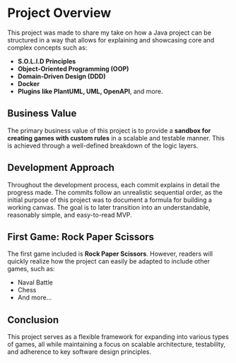 # Project Overview

This project was made to share my take on how a Java project can be structured in a way that allows for explaining and showcasing core and complex concepts such as:

- **S.O.L.I.D Principles**
- **Object-Oriented Programming (OOP)**
- **Domain-Driven Design (DDD)**
- **Docker**
- **Plugins like PlantUML, UML, OpenAPI**, and more.

## Business Value

The primary business value of this project is to provide a **sandbox for creating games with custom rules** in a scalable and testable manner. This is achieved through a well-defined breakdown of the logic layers.

## Development Approach

Throughout the development process, each commit explains in detail the progress made. The commits follow an unrealistic sequential order, as the initial purpose of this project was to document a formula for building a working canvas. The goal is to later transition into an understandable, reasonably simple, and easy-to-read MVP.

## First Game: Rock Paper Scissors

The first game included is **Rock Paper Scissors**. However, readers will quickly realize how the project can easily be adapted to include other games, such as:

- Naval Battle
- Chess
- And more...

## Conclusion

This project serves as a flexible framework for expanding into various types of games, all while maintaining a focus on scalable architecture, testability, and adherence to key software design principles.
